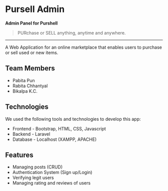 # Pursell Admin
**Admin Panel for Purshell**
> PURchase or SELL anything, anytime and anywhere.
<hr>
A Web Application for an online marketplace that enables users to purchase or sell used or new items. 

## Team Members
* Pabita Pun
* Rabita Chhantyal
* Bikalpa K.C.


## Technologies
We used the following tools and technologies to develop this app:
* Frontend - Bootstrap, HTML, CSS, Javascript
* Backend - Laravel
* Database - Localhost (XAMPP, APACHE)
   

## Features
* Managing posts (CRUD)
* Authentication System (Sign up/Login)
* Verifying legit users
* Managing rating and reviews of users
